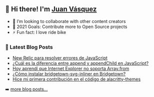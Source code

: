 ## 👋 Hi there! I'm [Juan Vásquez](https://twitter.com/juanvqz_)

- 👯 I’m looking to collaborate with other content creators
- 🥅 2021 Goals: Contribute more to Open Source projects
- ⚡ Fun fact: I love ride bike

### 📕 Latest Blog Posts

<!-- BLOG-POST-LIST:START -->
- [New Relic para resolver errores de JavaScript](https://juanvqz.github.io/diario/javascript/2021/09/07/new-relic-para-resolver-errores-de-javascript/)
- [¿Cuál es la diferencia entre append y appendChild en JavaScript?](https://juanvqz.github.io/diario/javascript/2021/09/03/diferencia-entre-append-y-append-child-en-javascript/)
- [Hoy aprendí que Internet Explorer no soporta Array.from](https://juanvqz.github.io/diario/javascript/2021/09/02/como-usar-array-from-en-internet-explorer/)
- [¿Cómo instalar bridgetown-svg-inliner en Bridgetown?](https://juanvqz.github.io/bridgetownrb/2021/09/01/como-instalar-bridgetown-svg-inliner-en-bridgetownrb/)
- [Hice mi primera contribución en el código de alacritty-themes](https://juanvqz.github.io/contribuci%C3%B3n/alacritty/2021/08/28/primera-contribucion-en-el-repositorio-alacritty-themes/)
<!-- BLOG-POST-LIST:END -->

➡️ [more blog posts...](https://juanvqz.github.io)
